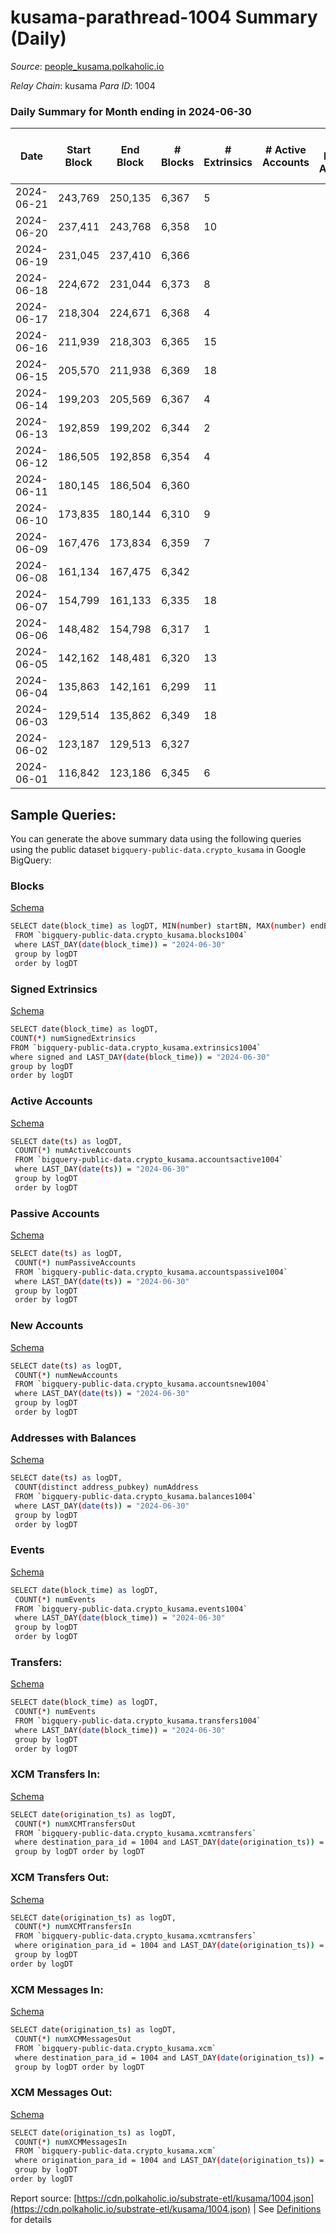 # kusama-parathread-1004 Summary (Daily)

_Source_: [people_kusama.polkaholic.io](https://people_kusama.polkaholic.io)

*Relay Chain*: kusama
*Para ID*: 1004



### Daily Summary for Month ending in 2024-06-30


| Date    | Start Block | End Block | # Blocks | # Extrinsics | # Active Accounts | # Passive Accounts | # New Accounts | # Addresses | # Events  | # Transfers ($USD) | # XCM Transfers In ($USD) | # XCM Transfers Out ($USD) | # XCM In | # XCM Out | Issues |
|---------|-------------|-----------|----------|--------------|-------------------|--------------------|----------------|-------------|-----------|--------------------|---------------------------|----------------------------|----------|-----------|--------|
| 2024-06-21 | 243,769 | 250,135 | 6,367 | 5 |  |  |  | 4,345 | 12,936 | 147  |   |   |  |  |  |
| 2024-06-20 | 237,411 | 243,768 | 6,358 | 10 |  |  |  | 4,344 | 13,015 | 181  |   |   |  |  |  |
| 2024-06-19 | 231,045 | 237,410 | 6,366 |  |  |  |  | 4,340 | 12,768 | 25  |   |   |  |  |  |
| 2024-06-18 | 224,672 | 231,044 | 6,373 | 8 |  |  |  | 4,339 | 12,916 | 94  |   |   |  |  |  |
| 2024-06-17 | 218,304 | 224,671 | 6,368 | 4 |  |  |  | 4,337 | 12,829 | 54  |   |   |  |  |  |
| 2024-06-16 | 211,939 | 218,303 | 6,365 | 15 |  |  |  | 4,336 | 13,057 | 191  |   |   |  |  |  |
| 2024-06-15 | 205,570 | 211,938 | 6,369 | 18 |  |  |  | 4,333 | 13,207 | 318  |   |   |  |  |  |
| 2024-06-14 | 199,203 | 205,569 | 6,367 | 4 |  |  |  | 4,332 | 12,899 | 109  |   |   |  |  |  |
| 2024-06-13 | 192,859 | 199,202 | 6,344 | 2 |  |  |  | 4,330 | 12,760 | 49  |   |   |  |  |  |
| 2024-06-12 | 186,505 | 192,858 | 6,354 | 4 |  |  |  | 4,330 | 12,871 | 101  |   |   |  |  |  |
| 2024-06-11 | 180,145 | 186,504 | 6,360 |  |  |  |  | 4,328 | 12,761 | 22  |   |   |  |  |  |
| 2024-06-10 | 173,835 | 180,144 | 6,310 | 9 |  |  |  | 4,327 | 12,829 | 122  |   |   |  |  |  |
| 2024-06-09 | 167,476 | 173,834 | 6,359 | 7 |  |  |  | 4,325 | 12,908 | 119  |   |   |  |  |  |
| 2024-06-08 | 161,134 | 167,475 | 6,342 |  |  |  |  | 4,323 | 12,688 |   |   |   |  |  |  |
| 2024-06-07 | 154,799 | 161,133 | 6,335 | 18 |  |  |  | 4,323 | 13,175 | 316  |   |   |  |  |  |
| 2024-06-06 | 148,482 | 154,798 | 6,317 | 1 |  |  |  | 4,316 | 12,684 | 37  |   |   |  |  |  |
| 2024-06-05 | 142,162 | 148,481 | 6,320 | 13 |  |  |  | 4,316 | 12,968 | 216  |   |   |  |  |  |
| 2024-06-04 | 135,863 | 142,161 | 6,299 | 11 |  |  |  | 4,313 | 12,843 | 154  |   |   |  |  |  |
| 2024-06-03 | 129,514 | 135,862 | 6,349 | 18 |  |  |  | 4,310 | 13,154 | 289  |   |   |  |  |  |
| 2024-06-02 | 123,187 | 129,513 | 6,327 |  |  |  |  | 4,305 | 12,657 |   |   |   |  |  |  |
| 2024-06-01 | 116,842 | 123,186 | 6,345 | 6 |  |  |  | 4,305 | 12,877 | 143  |   |   |  |  |  |

## Sample Queries:
You can generate the above summary data using the following queries using the public dataset `bigquery-public-data.crypto_kusama` in Google BigQuery:


### Blocks 

[Schema](https://github.com/colorfulnotion/substrate-etl/blob/main/schema/blocks.json)

```bash
SELECT date(block_time) as logDT, MIN(number) startBN, MAX(number) endBN, COUNT(*) numBlocks 
 FROM `bigquery-public-data.crypto_kusama.blocks1004`  
 where LAST_DAY(date(block_time)) = "2024-06-30" 
 group by logDT 
 order by logDT
```

### Signed Extrinsics 

[Schema](https://github.com/colorfulnotion/substrate-etl/blob/main/schema/extrinsics.json)

```bash
SELECT date(block_time) as logDT, 
COUNT(*) numSignedExtrinsics 
FROM `bigquery-public-data.crypto_kusama.extrinsics1004`  
where signed and LAST_DAY(date(block_time)) = "2024-06-30" 
group by logDT 
order by logDT
```

### Active Accounts 

[Schema](https://github.com/colorfulnotion/substrate-etl/blob/main/schema/accountsactive.json)

```bash
SELECT date(ts) as logDT, 
 COUNT(*) numActiveAccounts 
 FROM `bigquery-public-data.crypto_kusama.accountsactive1004` 
 where LAST_DAY(date(ts)) = "2024-06-30" 
 group by logDT 
 order by logDT
```

### Passive Accounts 

[Schema](https://github.com/colorfulnotion/substrate-etl/blob/main/schema/accountspassive.json)

```bash
SELECT date(ts) as logDT, 
 COUNT(*) numPassiveAccounts 
 FROM `bigquery-public-data.crypto_kusama.accountspassive1004` 
 where LAST_DAY(date(ts)) = "2024-06-30" 
 group by logDT 
 order by logDT
```

### New Accounts 

[Schema](https://github.com/colorfulnotion/substrate-etl/blob/main/schema/accountsnew.json)

```bash
SELECT date(ts) as logDT, 
 COUNT(*) numNewAccounts 
 FROM `bigquery-public-data.crypto_kusama.accountsnew1004` 
 where LAST_DAY(date(ts)) = "2024-06-30" 
 group by logDT
 order by logDT
```

### Addresses with Balances 

[Schema](https://github.com/colorfulnotion/substrate-etl/blob/main/schema/balances.json)

```bash
SELECT date(ts) as logDT,
 COUNT(distinct address_pubkey) numAddress 
 FROM `bigquery-public-data.crypto_kusama.balances1004` 
 where LAST_DAY(date(ts)) = "2024-06-30" 
 group by logDT 
 order by logDT
```

### Events 

[Schema](https://github.com/colorfulnotion/substrate-etl/blob/main/schema/events.json)

```bash
SELECT date(block_time) as logDT, 
 COUNT(*) numEvents 
 FROM `bigquery-public-data.crypto_kusama.events1004` 
 where LAST_DAY(date(block_time)) = "2024-06-30" 
 group by logDT 
 order by logDT
```

### Transfers:

[Schema](https://github.com/colorfulnotion/substrate-etl/blob/main/schema/transfers.json)

```bash
SELECT date(block_time) as logDT, 
 COUNT(*) numEvents 
 FROM `bigquery-public-data.crypto_kusama.transfers1004` 
 where LAST_DAY(date(block_time)) = "2024-06-30" 
 group by logDT 
 order by logDT
```

### XCM Transfers In: 

[Schema](https://github.com/colorfulnotion/substrate-etl/blob/main/schema/xcmtransfers.json)

```bash
SELECT date(origination_ts) as logDT, 
 COUNT(*) numXCMTransfersOut 
 FROM `bigquery-public-data.crypto_kusama.xcmtransfers` 
 where destination_para_id = 1004 and LAST_DAY(date(origination_ts)) = "2024-06-30" 
 group by logDT order by logDT
```

### XCM Transfers Out: 

[Schema](https://github.com/colorfulnotion/substrate-etl/blob/main/schema/xcmtransfers.json)

```bash
SELECT date(origination_ts) as logDT, 
 COUNT(*) numXCMTransfersIn 
 FROM `bigquery-public-data.crypto_kusama.xcmtransfers` 
 where origination_para_id = 1004 and LAST_DAY(date(origination_ts)) = "2024-06-30" 
 group by logDT 
order by logDT
```

### XCM Messages In: 

[Schema](https://github.com/colorfulnotion/substrate-etl/blob/main/schema/xcm.json)

```bash
SELECT date(origination_ts) as logDT, 
 COUNT(*) numXCMMessagesOut 
 FROM `bigquery-public-data.crypto_kusama.xcm` 
 where destination_para_id = 1004 and LAST_DAY(date(origination_ts)) = "2024-06-30" 
 group by logDT order by logDT
```

### XCM Messages Out: 

[Schema](https://github.com/colorfulnotion/substrate-etl/blob/main/schema/xcm.json)

```bash
SELECT date(origination_ts) as logDT, 
 COUNT(*) numXCMMessagesIn 
 FROM `bigquery-public-data.crypto_kusama.xcm` 
 where origination_para_id = 1004 and LAST_DAY(date(origination_ts)) = "2024-06-30" 
 group by logDT 
order by logDT
```


Report source: [https://cdn.polkaholic.io/substrate-etl/kusama/1004.json](https://cdn.polkaholic.io/substrate-etl/kusama/1004.json) | See [Definitions](/DEFINITIONS.md) for details
